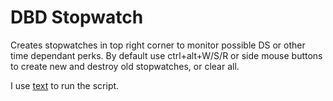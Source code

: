 # DBD Stopwatch
Creates stopwatches in top right corner to monitor possible DS or other time dependant perks. By default use ctrl+alt+W/S/R or side mouse buttons to create new and destroy old stopwatches, or clear all.

I use [text](<DBD stopwatches.bat>) to run the script.